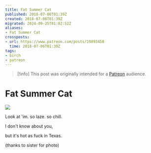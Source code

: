 ```yaml
---
title: Fat Summer Cat
published: 2018-07-06T01:39Z
created: 2018-07-06T01:39Z
migrated: 2024-09-25T01:02:52Z
aliases:
- Fat Summer Cat
crossposts:
- url: https://www.patreon.com/posts/19893458
  time: 2018-07-06T01:39Z
tags:
- birch
- patreon
---
```


> [!info]
> This post was originally intended for a [Patreon](../tags/patreon.md) audience.

# Fat Summer Cat

![](201807060139-birch.jpg)

Look at 'im. so laze. so chill.

I don't know about you,

but it's hot as fuck in Texas.

(thanks to sister for photo)
